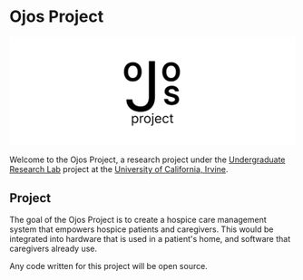 # Ojos Project

![Ojos Project Header](header.png)

Welcome to the Ojos Project, a research project under the [Undergraduate Research Lab](https://markbaldw.in/url/) project at the [University of California, Irvine](https://uci.edu).

## Project

The goal of the Ojos Project is to create a hospice care management system that empowers hospice patients and caregivers. This would be integrated into hardware that is used in a patient's home, and software that caregivers already use.

Any code written for this project will be open source.
